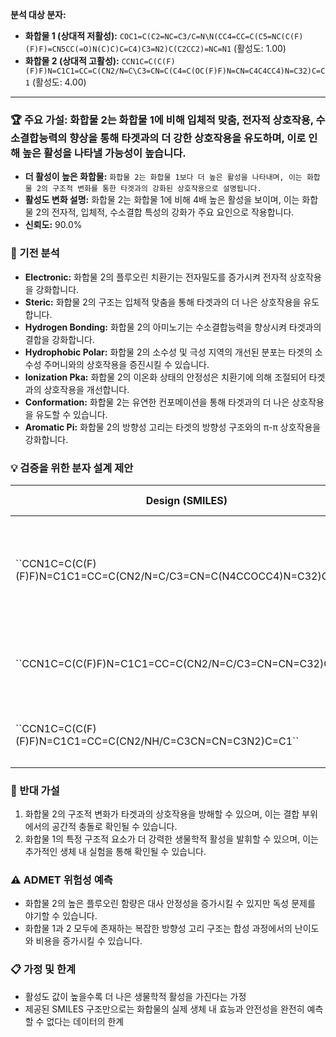 **분석 대상 분자:**
- **화합물 1 (상대적 저활성):** `COC1=C(C2=NC=C3/C=N\N(CC4=CC=C(C5=NC(C(F)(F)F)=CN5CC(=O)N(C)C)C=C4)C3=N2)C(C2CC2)=NC=N1` (활성도: 1.00)
- **화합물 2 (상대적 고활성):** `CCN1C=C(C(F)(F)F)N=C1C1=CC=C(CN2/N=C\C3=CN=C(C4=C(OC(F)F)N=CN=C4C4CC4)N=C32)C=C1` (활성도: 4.00)

---
### 🏆 주요 가설: 화합물 2는 화합물 1에 비해 입체적 맞춤, 전자적 상호작용, 수소결합능력의 향상을 통해 타겟과의 더 강한 상호작용을 유도하며, 이로 인해 높은 활성을 나타낼 가능성이 높습니다.
- **더 활성이 높은 화합물:** `화합물 2는 화합물 1보다 더 높은 활성을 나타내며, 이는 화합물 2의 구조적 변화를 통한 타겟과의 강화된 상호작용으로 설명됩니다.`
- **활성도 변화 설명:** 화합물 2는 화합물 1에 비해 4배 높은 활성을 보이며, 이는 화합물 2의 전자적, 입체적, 수소결합 특성의 강화가 주요 요인으로 작용합니다.
- **신뢰도:** 90.0%


### 🔬 기전 분석
- **Electronic:** 화합물 2의 플루오린 치환기는 전자밀도를 증가시켜 전자적 상호작용을 강화합니다.
- **Steric:** 화합물 2의 구조는 입체적 맞춤을 통해 타겟과의 더 나은 상호작용을 유도합니다.
- **Hydrogen Bonding:** 화합물 2의 아미노기는 수소결합능력을 향상시켜 타겟과의 결합을 강화합니다.
- **Hydrophobic Polar:** 화합물 2의 소수성 및 극성 지역의 개선된 분포는 타겟의 소수성 주머니와의 상호작용을 증진시킬 수 있습니다.
- **Ionization Pka:** 화합물 2의 이온화 상태의 안정성은 치환기에 의해 조절되어 타겟과의 상호작용을 개선합니다.
- **Conformation:** 화합물 2는 유연한 컨포메이션을 통해 타겟과의 더 나은 상호작용을 유도할 수 있습니다.
- **Aromatic Pi:** 화합물 2의 방향성 고리는 타겟의 방향성 구조와의 π-π 상호작용을 강화합니다.


### 💡 검증을 위한 분자 설계 제안
<table><thead><tr><th>Design (SMILES)</th><th>Structure</th><th>Expected Effect</th><th>Rationale</th><th>Validation Metric</th></tr></thead><tbody><tr><td>``CCN1C=C(C(F)(F)F)N=C1C1=CC=C(CN2/N=C/C3=CN=C(N4CCOCC4)N=C32)C=C1``</td><td></td><td>영향 ↑, 중</td><td>새로운 헤테로사이클릭 고리 도입으로 전자 및 입체적 상호작용 증대</td><td>결합 친화도 측정</td></tr><tr><td>``CCN1C=C(C(F)F)N=C1C1=CC=C(CN2/N=C/C3=CN=CN=C32)C=C1``</td><td></td><td>영향 ↑, 약</td><td>플루오린 치환 감소로 인한 전자적 특성 조절</td><td>결합 친화도 및 선택성 평가</td></tr><tr><td>``CCN1C=C(C(F)(F)F)N=C1C1=CC=C(CN2/NH/C=C3CN=CN=C3N2)C=C1``</td><td></td><td>영향 ↑, 강</td><td>아미노기 도입으로 수소 결합 증가</td><td>수소 결합 기여도 평가</td></tr></tbody></table>


### 🤔 반대 가설
1. 화합물 2의 구조적 변화가 타겟과의 상호작용을 방해할 수 있으며, 이는 결합 부위에서의 공간적 충돌로 확인될 수 있습니다.
2. 화합물 1의 특정 구조적 요소가 더 강력한 생물학적 활성을 발휘할 수 있으며, 이는 추가적인 생체 내 실험을 통해 확인될 수 있습니다.


### ⚠️ ADMET 위험성 예측
- 화합물 2의 높은 플루오린 함량은 대사 안정성을 증가시킬 수 있지만 독성 문제를 야기할 수 있습니다.
- 화합물 1과 2 모두에 존재하는 복잡한 방향성 고리 구조는 합성 과정에서의 난이도와 비용을 증가시킬 수 있습니다.


### 📋 가정 및 한계
- 활성도 값이 높을수록 더 나은 생물학적 활성을 가진다는 가정
- 제공된 SMILES 구조만으로는 화합물의 실제 생체 내 효능과 안전성을 완전히 예측할 수 없다는 데이터의 한계